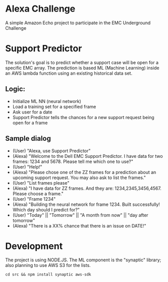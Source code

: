 # Alexa Challenge
A simple Amazon Echo project to participate in the EMC Underground Challenge

# Support Predictor
The solution's goal is to predict whether a support case will be open for a
specific EMC array. The prediction is based ML (Machine Learning) inside an AWS
lambda function using an existing historical data set.

## Logic:
- Initialize ML NN (neural network)
- Load a training set for a specified frame
- Ask user for a date
- Support Predictor tells the chances for a new support request being open for a frame 

## Sample dialog
- (User)  "Alexa, use Support Predictor"
- (Alexa) "Welcome to the Dell EMC Support Predictor. I have data for two frames: 1234 and 5678. Please tell me which one to use?"
- (User)  "Help!"
- (Alexa) "Please chose one of the ZZ frames for a prediction about an upcoming support request. You may also ask to list the frames."
- (User)  "List frames please"
- (Alexa) "I have data for ZZ frames. And they are: 1234,2345,3456,4567. Please choose a frame."
- (User)  "Frame 1234"
- (Alexa) "Building the neural network for frame 1234. Built successfully! Which day should I predict for?"
- (User)  "Today" || "Tomorrow" || "A month from now" || "day after tomorrow"
- (Alexa) "There is a XX% chance that there is an issue on DATE!"

# Development
The project is using NODE.JS.
The ML component is the "synaptic" library; also planning to use AWS S3 for the lists.
```
cd src && npm install synaptic aws-sdk
